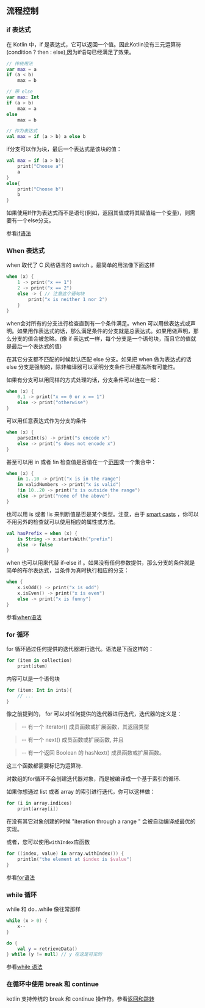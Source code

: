 ## 流程控制
###  if 表达式
在 Kotlin 中，if 是表达式，它可以返回一个值。因此Kotlin没有三元运算符(condition ? then : else),因为if语句已经满足了效果。

```kotlin
// 传统用法
var max = a
if (a < b)
	max = b

// 带 else
var max: Int
if (a > b)
	max = a
else
	max = b

// 作为表达式
val max = if (a > b) a else b
```

if分支可以作为块，最后一个表达式是该块的值：

```kotlin
val max = if (a > b){
	print("Choose a")
	a
}
else{
	print("Choose b")
	b
}
```


如果使用If作为表达式而不是语句(例如，返回其值或将其赋值给一个变量)，则需要有一个else分支。

参看[if语法](http://kotlinlang.org/docs/reference/grammar.html#if)

### When 表达式
when 取代了 C 风格语言的 switch 。最简单的用法像下面这样

```kotlin
when (x) {
	1 -> print("x == 1")
	2 -> print("x == 2")
	else -> { // 注意这个语句块
		print("x is neither 1 nor 2")
	}
}
```

when会对所有的分支进行检查直到有一个条件满足。when 可以用做表达式或声明。如果用作表达式的话，那么满足条件的分支就是总表达式。如果用做声明，那么分支的值会被忽略。(像 if 表达式一样，每个分支是一个语句块，而且它的值就是最后一个表达式的值)

在其它分支都不匹配的时候默认匹配 else 分支。如果把 when 做为表达式的话 else 分支是强制的，除非编译器可以证明分支条件已经覆盖所有可能性。

如果有分支可以用同样的方式处理的话，分支条件可以连在一起：

```kotlin
when (x) {
	0,1 -> print("x == 0 or x == 1")
	else -> print("otherwise")
}
```

可以用任意表达式作为分支的条件

```kotlin
when (x) {
	parseInt(s) -> print("s encode x")
	else -> print("s does not encode x")
}
```

甚至可以用 in 或者 !in 检查值是否值在一个[范围](http://kotlinlang.org/docs/reference/ranges.html)或一个集合中：

```kotlin
when (x) {
	in 1..10 -> print("x is in the range")
	in validNumbers -> print("x is valid")
	!in 10..20 -> print("x is outside the range")
	else -> print("none of the above")
}
```

也可以用 is 或者 !is 来判断值是否是某个类型。注意，由于 [smart casts](http://kotlinlang.org/docs/reference/typecasts.html#smart-casts) ，你可以不用另外的检查就可以使用相应的属性或方法。

```kotlin
val hasPrefix = when (x) {
	is String -> x.startsWith("prefix")
	else -> false
}
```

when 也可以用来代替 if-else if 。如果没有任何参数提供，那么分支的条件就是简单的布尔表达式，当条件为真时执行相应的分支：

```kotlin
when {
	x.isOdd() -> print("x is odd")
	x.isEven() -> print("x is even")
	else -> print("x is funny")
}
```

参看[when语法](http://kotlinlang.org/docs/reference/grammar.html#when)

### for 循环
for 循环通过任何提供的迭代器进行迭代。语法是下面这样的：

```kotlin
for (item in collection)
	print(item)
```

内容可以是一个语句块

```kotlin
for (item: Int in ints){
	// ...
}
```

像之前提到的， for 可以对任何提供的迭代器进行迭代，迭代器的定义是：

> -- 有一个 iterator() 成员函数或扩展函数，其返回类型

> -- 有一个 next() 成员函数或扩展函数, 并且

> -- 有一个返回 Boolean 的 hasNext() 成员函数或扩展函数。

这三个函数都需要标记为运算符.

对数组的for循环不会创建迭代器对象，而是被编译成一个基于索引的循环.

如果你想通过 list 或者 array 的索引进行迭代，你可以这样做：

```kotlin
for (i in array.indices)
	print(array[i])
```

在没有其它对象创建的时候 "iteration through a range " 会被自动编译成最优的实现。

或者，您可以使用`withIndex`库函数

```kotlin
for ((index, value) in array.withIndex()) {
    println("the element at $index is $value")
}
```

参看[for语法](http://kotlinlang.org/docs/reference/grammar.html#for)

### while 循环
while 和 do...while 像往常那样

```kotlin
while (x > 0) {
	x--
}

do {
	val y = retrieveData()
} while (y != null) // y 在这是可见的
```

参看[while 语法](http://kotlinlang.org/docs/reference/grammar.html#while)

### 在循环中使用 break 和 continue
kotlin 支持传统的 break 和 continue 操作符。参看[返回和跳转](http://kotlinlang.org/docs/reference/returns.html)
